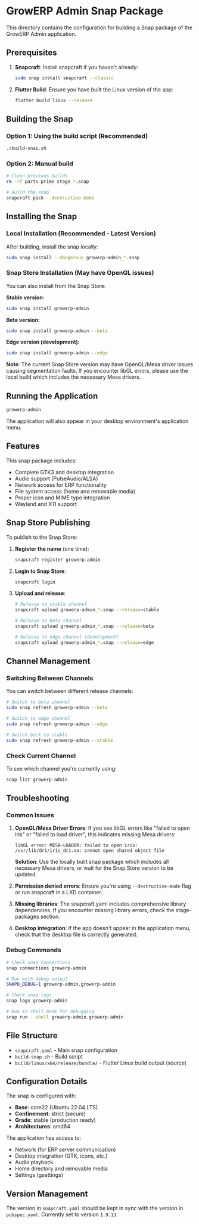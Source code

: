 # GrowERP Admin Snap Package

This directory contains the configuration for building a Snap package of the GrowERP Admin application.

## Prerequisites

1. **Snapcraft**: Install snapcraft if you haven't already:
   ```bash
   sudo snap install snapcraft --classic
   ```

2. **Flutter Build**: Ensure you have built the Linux version of the app:
   ```bash
   flutter build linux --release
   ```

## Building the Snap

### Option 1: Using the build script (Recommended)
```bash
./build-snap.sh
```

### Option 2: Manual build
```bash
# Clean previous builds
rm -rf parts prime stage *.snap

# Build the snap
snapcraft pack --destructive-mode
```

## Installing the Snap

### Local Installation (Recommended - Latest Version)
After building, install the snap locally:
```bash
sudo snap install --dangerous growerp-admin_*.snap
```

### Snap Store Installation (May have OpenGL issues)
You can also install from the Snap Store:

**Stable version:**
```bash
sudo snap install growerp-admin
```

**Beta version:**
```bash
sudo snap install growerp-admin --beta
```

**Edge version (development):**
```bash
sudo snap install growerp-admin --edge
```

**Note**: The current Snap Store version may have OpenGL/Mesa driver issues causing segmentation faults. If you encounter libGL errors, please use the local build which includes the necessary Mesa drivers.

## Running the Application

```bash
growerp-admin
```

The application will also appear in your desktop environment's application menu.

## Features

This snap package includes:
- Complete GTK3 and desktop integration
- Audio support (PulseAudio/ALSA)
- Network access for ERP functionality
- File system access (home and removable media)
- Proper icon and MIME type integration
- Wayland and X11 support

## Snap Store Publishing

To publish to the Snap Store:

1. **Register the name** (one time):
   ```bash
   snapcraft register growerp-admin
   ```

2. **Login to Snap Store**:
   ```bash
   snapcraft login
   ```

3. **Upload and release**:
   ```bash
   # Release to stable channel
   snapcraft upload growerp-admin_*.snap --release=stable
   
   # Release to beta channel
   snapcraft upload growerp-admin_*.snap --release=beta
   
   # Release to edge channel (development)
   snapcraft upload growerp-admin_*.snap --release=edge
   ```

## Channel Management

### Switching Between Channels
You can switch between different release channels:

```bash
# Switch to beta channel
sudo snap refresh growerp-admin --beta

# Switch to edge channel  
sudo snap refresh growerp-admin --edge

# Switch back to stable
sudo snap refresh growerp-admin --stable
```

### Check Current Channel
To see which channel you're currently using:
```bash
snap list growerp-admin
```

## Troubleshooting

### Common Issues

1. **OpenGL/Mesa Driver Errors**: If you see libGL errors like "failed to open iris" or "failed to load driver", this indicates missing Mesa drivers:
   ```
   libGL error: MESA-LOADER: failed to open iris: /usr/lib/dri/iris_dri.so: cannot open shared object file
   ```
   **Solution**: Use the locally built snap package which includes all necessary Mesa drivers, or wait for the Snap Store version to be updated.

2. **Permission denied errors**: Ensure you're using `--destructive-mode` flag or run snapcraft in a LXD container.

3. **Missing libraries**: The snapcraft.yaml includes comprehensive library dependencies. If you encounter missing library errors, check the stage-packages section.

4. **Desktop integration**: If the app doesn't appear in the application menu, check that the desktop file is correctly generated.

### Debug Commands

```bash
# Check snap connections
snap connections growerp-admin

# Run with debug output
SNAPD_DEBUG=1 growerp-admin.growerp-admin

# Check snap logs
snap logs growerp-admin

# Run in shell mode for debugging
snap run --shell growerp-admin.growerp-admin
```

## File Structure

- `snapcraft.yaml` - Main snap configuration
- `build-snap.sh` - Build script
- `build/linux/x64/release/bundle/` - Flutter Linux build output (source)

## Configuration Details

The snap is configured with:
- **Base**: core22 (Ubuntu 22.04 LTS)
- **Confinement**: strict (secure)
- **Grade**: stable (production ready)
- **Architectures**: amd64

The application has access to:
- Network (for ERP server communication)
- Desktop integration (GTK, icons, etc.)
- Audio playback
- Home directory and removable media
- Settings (gsettings)

## Version Management

The version in `snapcraft.yaml` should be kept in sync with the version in `pubspec.yaml`. Currently set to version `1.9.13`.
